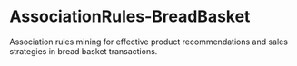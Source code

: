 # AssociationRules-BreadBasket
Association rules mining for effective product recommendations and sales strategies in bread basket transactions.
